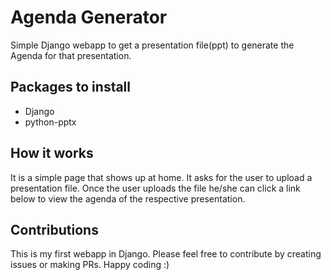 # Agenda Generator 
Simple Django webapp to get a presentation file(ppt) to generate the Agenda for that presentation.

## Packages to install
* Django
* python-pptx

## How it works
It is a simple page that shows up at home. 
It asks for the user to upload a presentation file.
Once the user uploads the file he/she can click a link below to view the agenda of the respective presentation.

## Contributions
This is my first webapp in Django. Please feel free to contribute by creating issues or making PRs.
Happy coding :)
